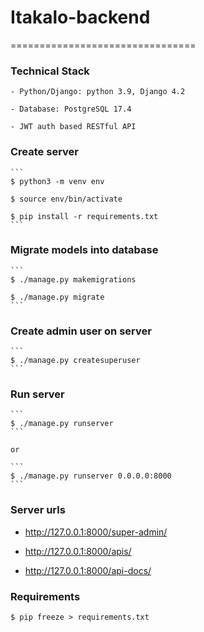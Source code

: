 # Itakalo-backend

================================

### Technical Stack

    - Python/Django: python 3.9, Django 4.2

    - Database: PostgreSQL 17.4

    - JWT auth based RESTful API

### Create server

    ```
    $ python3 -m venv env

    $ source env/bin/activate

    $ pip install -r requirements.txt
    ```

### Migrate models into database

    ```
    $ ./manage.py makemigrations

    $ ./manage.py migrate
    ```

### Create admin user on server

    ```
    $ ./manage.py createsuperuser
    ```

### Run server

    ```
    $ ./manage.py runserver
    ```

    or

    ```
    $ ./manage.py runserver 0.0.0.0:8000
    ```

### Server urls

- http://127.0.0.1:8000/super-admin/

- http://127.0.0.1:8000/apis/

- http://127.0.0.1:8000/api-docs/



### Requirements
  ```
  $ pip freeze > requirements.txt
  ```